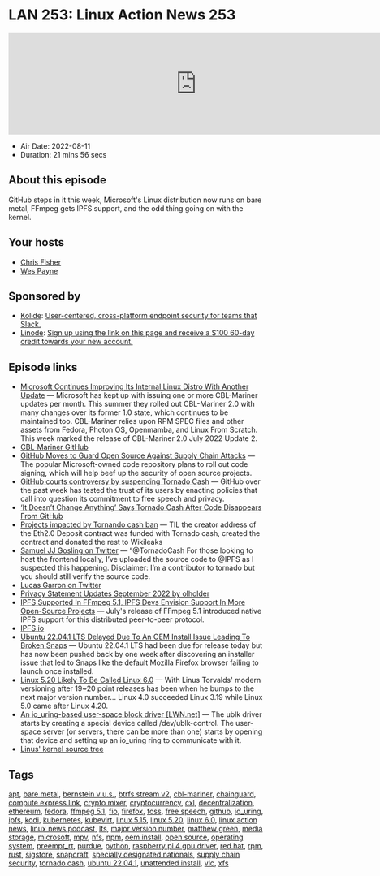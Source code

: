 # LAN 253: Linux Action News 253

<iframe src="https://player.fireside.fm/v2/DAcK9LdX+y5T9SeBA?theme=dark" width="740" height="200" frameborder="0" scrolling="no"></iframe>

* Air Date: 2022-08-11
* Duration: 21 mins 56 secs

## About this episode

GitHub steps in it this week, Microsoft's Linux distribution now runs on bare metal, FFmpeg gets IPFS support, and the odd thing going on with the kernel.

## Your hosts
* [Chris Fisher](https://linuxactionnews.com/hosts/chris)
* [Wes Payne](https://linuxactionnews.com/hosts/wes)

## Sponsored by

  * [Kolide](https://kolide.com/lan): [User-centered, cross-platform endpoint security for teams that Slack. ](https://kolide.com/lan)
  * [Linode](http://linode.com/lan): [Sign up using the link on this page and receive a $100 60-day credit towards your new account. ](http://linode.com/lan)



## Episode links

  * [Microsoft Continues Improving Its Internal Linux Distro With Another Update](https://www.phoronix.com/news/Microsoft-CBL-Mariner-July-U2 "Microsoft Continues Improving Its Internal Linux Distro With Another Update") — Microsoft has kept up with issuing one or more CBL-Mariner updates per month. This summer they rolled out CBL-Mariner 2.0 with many changes over its former 1.0 state, which continues to be maintained too. CBL-Mariner relies upon RPM SPEC files and other assets from Fedora, Photon OS, Openmamba, and Linux From Scratch. This week marked the release of CBL-Mariner 2.0 July 2022 Update 2.
  * [CBL-Mariner GitHub](https://github.com/microsoft/CBL-Mariner "CBL-Mariner GitHub")
  * [GitHub Moves to Guard Open Source Against Supply Chain Attacks](https://www.wired.com/story/github-code-signing-sigstore/ "GitHub Moves to Guard Open Source Against Supply Chain Attacks") — The popular Microsoft-owned code repository plans to roll out code signing, which will help beef up the security of open source projects. 
  * [GitHub courts controversy by suspending Tornado Cash](https://www.theregister.com/2022/08/10/github_tornado_cookies/ "GitHub courts controversy by suspending Tornado Cash") — GitHub over the past week has tested the trust of its users by enacting policies that call into question its commitment to free speech and privacy.
  * [‘It Doesn’t Change Anything’ Says Tornado Cash After Code Disappears From GitHub](https://decrypt.co/107053/it-doesnt-change-anything-says-tornado-cash-code-disappears-github "‘It Doesn’t Change Anything’ Says Tornado Cash After Code Disappears From GitHub")
  * [Projects impacted by Tornando cash ban](https://twitter.com/kaanuzdogan/status/1549042139446648833 "Projects impacted by Tornando cash ban") — TIL the creator address of the Eth2.0 Deposit contract was funded with Tornado cash, created the contract and donated the rest to Wikileaks
  * [Samuel JJ Gosling on Twitter](https://twitter.com/xGozzy/status/1556721884200423424 "Samuel JJ Gosling on Twitter") — “@TornadoCash For those looking to host the frontend locally, I’ve uploaded the source code to @IPFS as I suspected this happening. Disclaimer: I’m a contributor to tornado but you should still verify the source code.
  * [Lucas Garron on Twitter](https://twitter.com/lgarron/status/1556835002897207296 "Lucas Garron on Twitter")
  * [Privacy Statement Updates September 2022 by olholder](https://github.com/github/site-policy/pull/582 "Privacy Statement Updates September 2022 by olholder")
  * [IPFS Supported In FFmpeg 5.1, IPFS Devs Envision Support In More Open-Source Projects](https://www.phoronix.com/news/IPFS-FFmpeg-Open-Source-More "IPFS Supported In FFmpeg 5.1, IPFS Devs Envision Support In More Open-Source Projects") — July's release of FFmpeg 5.1 introduced native IPFS support for this distributed peer-to-peer protocol.
  * [IPFS.io](http://ipfs.io/ "IPFS.io")
  * [Ubuntu 22.04.1 LTS Delayed Due To An OEM Install Issue Leading To Broken Snaps](https://www.phoronix.com/news/Ubuntu-22.04.1-LTS-Delayed "Ubuntu 22.04.1 LTS Delayed Due To An OEM Install Issue Leading To Broken Snaps") — Ubuntu 22.04.1 LTS had been due for release today but has now been pushed back by one week after discovering an installer issue that led to Snaps like the default Mozilla Firefox browser failing to launch once installed.
  * [Linux 5.20 Likely To Be Called Linux 6.0](https://www.phoronix.com/news/Linux-5.20-Is-Linux-6.0 "Linux 5.20 Likely To Be Called Linux 6.0") — With Linus Torvalds' modern versioning after 19~20 point releases has been when he bumps to the next major version number... Linux 4.0 succeeded Linux 3.19 while Linux 5.0 came after Linux 4.20.
  * [An io_uring-based user-space block driver [LWN.net]](https://lwn.net/Articles/903855/ "An io_uring-based user-space block driver \[LWN.net\]") — The ublk driver starts by creating a special device called /dev/ublk-control. The user-space server (or servers, there can be more than one) starts by opening that device and setting up an io_uring ring to communicate with it.
  * [Linus' kernel source tree](https://git.kernel.org/pub/scm/linux/kernel/git/torvalds/linux.git/commit/?id=e394ff83bbca1c72427b1feb5c6b9d4dad832f01 "Linus' kernel source tree")



## Tags

[apt](https://linuxactionnews.com/tags/apt), [bare metal](https://linuxactionnews.com/tags/bare%20metal), [bernstein v u.s.](https://linuxactionnews.com/tags/bernstein%20v%20u.s.), [btrfs stream v2](https://linuxactionnews.com/tags/btrfs%20stream%20v2), [cbl-mariner](https://linuxactionnews.com/tags/cbl-mariner), [chainguard](https://linuxactionnews.com/tags/chainguard), [compute express link](https://linuxactionnews.com/tags/compute%20express%20link), [crypto mixer](https://linuxactionnews.com/tags/crypto%20mixer), [cryptocurrency](https://linuxactionnews.com/tags/cryptocurrency), [cxl](https://linuxactionnews.com/tags/cxl), [decentralization](https://linuxactionnews.com/tags/decentralization), [ethereum](https://linuxactionnews.com/tags/ethereum), [fedora](https://linuxactionnews.com/tags/fedora), [ffmpeg 5.1](https://linuxactionnews.com/tags/ffmpeg%205.1), [fio](https://linuxactionnews.com/tags/fio), [firefox](https://linuxactionnews.com/tags/firefox), [foss](https://linuxactionnews.com/tags/foss), [free speech](https://linuxactionnews.com/tags/free%20speech), [github](https://linuxactionnews.com/tags/github), [io_uring](https://linuxactionnews.com/tags/io_uring), [ipfs](https://linuxactionnews.com/tags/ipfs), [kodi](https://linuxactionnews.com/tags/kodi), [kubernetes](https://linuxactionnews.com/tags/kubernetes), [kubevirt](https://linuxactionnews.com/tags/kubevirt), [linux 5.15](https://linuxactionnews.com/tags/linux%205.15), [linux 5.20](https://linuxactionnews.com/tags/linux%205.20), [linux 6.0](https://linuxactionnews.com/tags/linux%206.0), [linux action news](https://linuxactionnews.com/tags/linux%20action%20news), [linux news podcast](https://linuxactionnews.com/tags/linux%20news%20podcast), [lts](https://linuxactionnews.com/tags/lts), [major version number](https://linuxactionnews.com/tags/major%20version%20number), [matthew green](https://linuxactionnews.com/tags/matthew%20green), [media storage](https://linuxactionnews.com/tags/media%20storage), [microsoft](https://linuxactionnews.com/tags/microsoft), [mpv](https://linuxactionnews.com/tags/mpv), [nfs](https://linuxactionnews.com/tags/nfs), [npm](https://linuxactionnews.com/tags/npm), [oem install](https://linuxactionnews.com/tags/oem%20install), [open source](https://linuxactionnews.com/tags/open%20source), [operating system](https://linuxactionnews.com/tags/operating%20system), [preempt_rt](https://linuxactionnews.com/tags/preempt_rt), [purdue](https://linuxactionnews.com/tags/purdue), [python](https://linuxactionnews.com/tags/python), [raspberry pi 4 gpu driver](https://linuxactionnews.com/tags/raspberry%20pi%204%20gpu%20driver), [red hat](https://linuxactionnews.com/tags/red%20hat), [rpm](https://linuxactionnews.com/tags/rpm), [rust](https://linuxactionnews.com/tags/rust), [sigstore](https://linuxactionnews.com/tags/sigstore), [snapcraft](https://linuxactionnews.com/tags/snapcraft), [specially designated nationals](https://linuxactionnews.com/tags/specially%20designated%20nationals), [supply chain security](https://linuxactionnews.com/tags/supply%20chain%20security), [tornado cash](https://linuxactionnews.com/tags/tornado%20cash), [ubuntu 22.04.1](https://linuxactionnews.com/tags/ubuntu%2022.04.1), [unattended install](https://linuxactionnews.com/tags/unattended%20install), [vlc](https://linuxactionnews.com/tags/vlc), [xfs](https://linuxactionnews.com/tags/xfs)